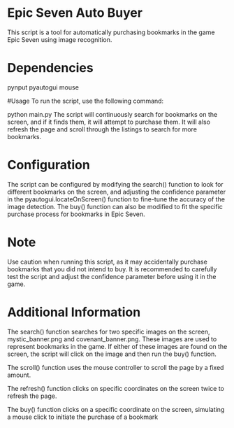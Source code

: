 # Epic Seven Auto Buyer
This script is a tool for automatically purchasing bookmarks in the game Epic Seven using image recognition.

# Dependencies
pynput
pyautogui
mouse

#Usage
To run the script, use the following command:

python main.py
The script will continuously search for bookmarks on the screen, and if it finds them, it will attempt to purchase them. It will also refresh the page and scroll through the listings to search for more bookmarks.

# Configuration
The script can be configured by modifying the search() function to look for different bookmarks on the screen, and adjusting the confidence parameter in the pyautogui.locateOnScreen() function to fine-tune the accuracy of the image detection. The buy() function can also be modified to fit the specific purchase process for bookmarks in Epic Seven.

# Note
Use caution when running this script, as it may accidentally purchase bookmarks that you did not intend to buy. It is recommended to carefully test the script and adjust the confidence parameter before using it in the game.

# Additional Information
The search() function searches for two specific images on the screen, mystic_banner.png and covenant_banner.png. These images are used to represent bookmarks in the game. If either of these images are found on the screen, the script will click on the image and then run the buy() function.

The scroll() function uses the mouse controller to scroll the page by a fixed amount.

The refresh() function clicks on specific coordinates on the screen twice to refresh the page.

The buy() function clicks on a specific coordinate on the screen, simulating a mouse click to initiate the purchase of a bookmark
